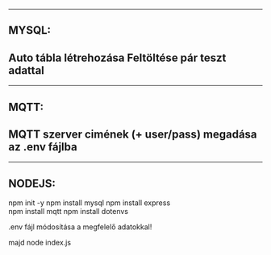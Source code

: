 -------------------------------------------------------------------------
MYSQL:
-------------------------------------------------------------------------
Auto tábla létrehozása
Feltöltése pár teszt adattal
-------------------------------------------------------------------------

-------------------------------------------------------------------------
MQTT:
-------------------------------------------------------------------------
MQTT szerver cimének (+ user/pass) megadása az .env fájlba 
-------------------------------------------------------------------------


-------------------------------------------------------------------------
NODEJS:
-------------------------------------------------------------------------
npm init -y
npm install mysql 
npm install express  
npm install mqtt
npm install dotenvs

.env fájl módosítása a megfelelő adatokkal!

majd 
node index.js





